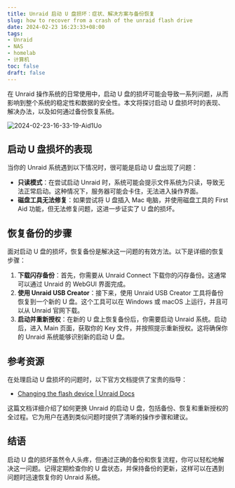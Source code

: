 ```yaml
---
title: Unraid 启动 U 盘损坏：症状、解决方案与备份恢复
slug: how to recover from a crash of the unraid flash drive
date: 2024-02-23 16:23:33+08:00
tags:
- Unraid
- NAS
- homelab
- 计算机
toc: false
draft: false
---
```


在 Unraid 操作系统的日常使用中，启动 U 盘的损坏可能会导致一系列问题，从而影响到整个系统的稳定性和数据的安全性。本文将探讨启动 U 盘损坏时的表现、解决办法，以及如何通过备份恢复系统。

![2024-02-23-16-33-19-Aid1Uo](https://raw.githubusercontent.com/xbot/image-hosting/master/blog/20240223163319000-994f57360279dd899ddf0c399d4987af.avif)

## 启动 U 盘损坏的表现

当你的 Unraid 系统遇到以下情况时，很可能是启动 U 盘出现了问题：

- **只读模式**：在尝试启动 Unraid 时，系统可能会提示文件系统为只读，导致无法正常启动。这种情况下，服务器可能会卡住，无法进入操作界面。
- **磁盘工具无法修复**：如果尝试将 U 盘插入 Mac 电脑，并使用磁盘工具的 First Aid 功能，但无法修复问题，这进一步证实了 U 盘的损坏。

## 恢复备份的步骤

面对启动 U 盘的损坏，恢复备份是解决这一问题的有效方法。以下是详细的恢复步骤：

1. **下载闪存备份**：首先，你需要从 Unraid Connect 下载你的闪存备份。这通常可以通过 Unraid 的 WebGUI 界面完成。
2. **使用 Unraid USB Creator**：接下来，使用 Unraid USB Creator 工具将备份恢复到一个新的 U 盘。这个工具可以在 Windows 或 macOS 上运行，并且可以从 Unraid 官网下载。
3. **启动并重新授权**：在新的 U 盘上恢复备份后，你需要启动 Unraid 系统。启动后，进入 Main 页面，获取你的 Key 文件，并按照提示重新授权。这将确保你的 Unraid 系统能够识别新的启动 U 盘。

## 参考资源

在处理启动 U 盘损坏的问题时，以下官方文档提供了宝贵的指导：

- [Changing the flash device | Unraid Docs](https://docs.unraid.net/unraid-os/manual/changing-the-flash-device/#using-the-usb-flash-creator)

这篇文档详细介绍了如何更换 Unraid 的启动 U 盘，包括备份、恢复和重新授权的全过程。它为用户在遇到类似问题时提供了清晰的操作步骤和建议。

## 结语

启动 U 盘的损坏虽然令人头疼，但通过正确的备份和恢复流程，你可以轻松地解决这一问题。记得定期检查你的 U 盘状态，并保持备份的更新，这样可以在遇到问题时迅速恢复你的 Unraid 系统。